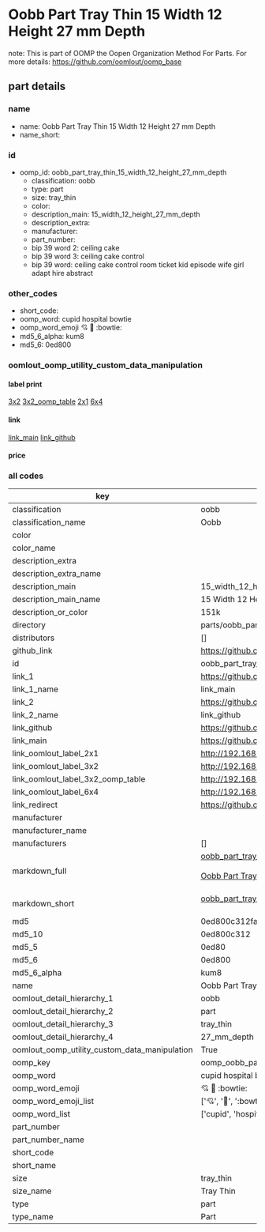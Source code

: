 # Oobb Part Tray Thin 15 Width 12 Height 27 mm Depth  

note: This is part of OOMP the Oopen Organization Method For Parts. For more details: https://github.com/oomlout/oomp_base

##  part details
  







### name
* name: Oobb Part Tray Thin 15 Width 12 Height 27 mm Depth
* name_short: 
### id
* oomp_id: oobb_part_tray_thin_15_width_12_height_27_mm_depth
  * classification: oobb
  * type: part
  * size: tray_thin
  * color: 
  * description_main: 15_width_12_height_27_mm_depth
  * description_extra: 
  * manufacturer: 
  * part_number: 
  * bip 39 word 2: ceiling cake
  * bip 39 word 3: ceiling cake control
  * bip 39 word: ceiling cake control room ticket kid episode wife girl adapt hire abstract

### other_codes
* short_code: 
* oomp_word: cupid hospital bowtie
* oomp_word_emoji :cupid: :hospital: :bowtie:
* md5_6_alpha: kum8
* md5_6: 0ed800






### oomlout_oomp_utility_custom_data_manipulation
#### label print
[3x2](http://192.168.1.245:1112/?label=oomp%20kum8)
[3x2_oomp_table](http://192.168.1.108:1112/?label=oomp%20kum8)
[2x1](http://192.168.1.242:1112/?label=oomp%20kum8)
[6x4](http://192.168.1.55:1112/?label=oomp%20kum8)    

#### link

[link_main](https://github.com/oomlout/oomlout_oomp_version_1_messy/tree/main/parts/oobb_part_tray_thin_15_width_12_height_27_mm_depth) [link_github](https://github.com/oomlout/oomlout_oomp_version_1_messy/tree/main/parts/oobb_part_tray_thin_15_width_12_height_27_mm_depth)                             

#### price







### all codes 
| key | value |  
| --- | --- |  
| classification | oobb |  
| classification_name | Oobb |  
| color |  |  
| color_name |  |  
| description_extra |  |  
| description_extra_name |  |  
| description_main | 15_width_12_height_27_mm_depth |  
| description_main_name | 15 Width 12 Height 27 mm Depth |  
| description_or_color | 151k |  
| directory | parts/oobb_part_tray_thin_15_width_12_height_27_mm_depth |  
| distributors | [] |  
| github_link | https://github.com/oomlout/oomlout_oomp_part_src/tree/main/parts/oobb_part_tray_thin_15_width_12_height_27_mm_depth |  
| id | oobb_part_tray_thin_15_width_12_height_27_mm_depth |  
| link_1 | https://github.com/oomlout/oomlout_oomp_version_1_messy/tree/main/parts/oobb_part_tray_thin_15_width_12_height_27_mm_depth |  
| link_1_name | link_main |  
| link_2 | https://github.com/oomlout/oomlout_oomp_version_1_messy/tree/main/parts/oobb_part_tray_thin_15_width_12_height_27_mm_depth |  
| link_2_name | link_github |  
| link_github | https://github.com/oomlout/oomlout_oomp_version_1_messy/tree/main/parts/oobb_part_tray_thin_15_width_12_height_27_mm_depth |  
| link_main | https://github.com/oomlout/oomlout_oomp_version_1_messy/tree/main/parts/oobb_part_tray_thin_15_width_12_height_27_mm_depth |  
| link_oomlout_label_2x1 | http://192.168.1.242:1112/?label=oomp%20kum8 |  
| link_oomlout_label_3x2 | http://192.168.1.245:1112/?label=oomp%20kum8 |  
| link_oomlout_label_3x2_oomp_table | http://192.168.1.108:1112/?label=oomp%20kum8 |  
| link_oomlout_label_6x4 | http://192.168.1.55:1112/?label=oomp%20kum8 |  
| link_redirect | https://github.com/oomlout/oomlout_oomp_version_1_messy/tree/main/parts/oobb_part_tray_thin_15_width_12_height_27_mm_depth |  
| manufacturer |  |  
| manufacturer_name |  |  
| manufacturers | [] |  
| markdown_full | [oobb_part_tray_thin_15_width_12_height_27_mm_depth](none)<br>[](none)<br>[Oobb Part Tray Thin 15 Width 12 Height 27 Mm Depth](none)<br><br> |  
| markdown_short | [oobb_part_tray_thin_15_width_12_height_27_mm_depth](none)<br><br> |  
| md5 | 0ed800c312fae97de970dbbe5ec81127 |  
| md5_10 | 0ed800c312 |  
| md5_5 | 0ed80 |  
| md5_6 | 0ed800 |  
| md5_6_alpha | kum8 |  
| name | Oobb Part Tray Thin 15 Width 12 Height 27 mm Depth |  
| oomlout_detail_hierarchy_1 | oobb |  
| oomlout_detail_hierarchy_2 | part |  
| oomlout_detail_hierarchy_3 | tray_thin |  
| oomlout_detail_hierarchy_4 | 27_mm_depth |  
| oomlout_oomp_utility_custom_data_manipulation | True |  
| oomp_key | oomp_oobb_part_tray_thin_15_width_12_height_27_mm_depth |  
| oomp_word | cupid hospital bowtie |  
| oomp_word_emoji | :cupid: :hospital: :bowtie: |  
| oomp_word_emoji_list | [':cupid:', ':hospital:', ':bowtie:'] |  
| oomp_word_list | ['cupid', 'hospital', 'bowtie'] |  
| part_number |  |  
| part_number_name |  |  
| short_code |  |  
| short_name |  |  
| size | tray_thin |  
| size_name | Tray Thin |  
| type | part |  
| type_name | Part |  
